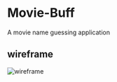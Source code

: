 # Movie-Buff

A movie name guessing application

## wireframe

![wireframe](https://github.com/anishashruti/Movie-Buff/blob/main/Movie-Buff-wireframe.png)
